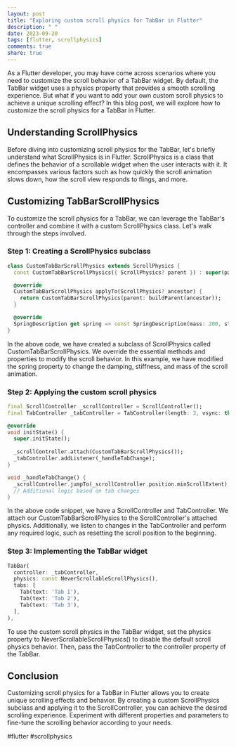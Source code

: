 ```yaml
---
layout: post
title: "Exploring custom scroll physics for TabBar in Flutter"
description: " "
date: 2023-09-20
tags: [flutter, scrollphysics]
comments: true
share: true
---
```


As a Flutter developer, you may have come across scenarios where you need to customize the scroll behavior of a TabBar widget. By default, the TabBar widget uses a physics property that provides a smooth scrolling experience. But what if you want to add your own custom scroll physics to achieve a unique scrolling effect? In this blog post, we will explore how to customize the scroll physics for a TabBar in Flutter.

## Understanding ScrollPhysics

Before diving into customizing scroll physics for the TabBar, let's briefly understand what ScrollPhysics is in Flutter. ScrollPhysics is a class that defines the behavior of a scrollable widget when the user interacts with it. It encompasses various factors such as how quickly the scroll animation slows down, how the scroll view responds to flings, and more.

## Customizing TabBarScrollPhysics

To customize the scroll physics for a TabBar, we can leverage the TabBar's controller and combine it with a custom ScrollPhysics class. Let's walk through the steps involved.

### Step 1: Creating a ScrollPhysics subclass

```dart
class CustomTabBarScrollPhysics extends ScrollPhysics {
  const CustomTabBarScrollPhysics({ ScrollPhysics? parent }) : super(parent: parent);

  @override
  CustomTabBarScrollPhysics applyTo(ScrollPhysics? ancestor) {
    return CustomTabBarScrollPhysics(parent: buildParent(ancestor));
  }

  @override
  SpringDescription get spring => const SpringDescription(mass: 200, stiffness: 100, damping: 1);
}
```

In the above code, we have created a subclass of ScrollPhysics called CustomTabBarScrollPhysics. We override the essential methods and properties to modify the scroll behavior. In this example, we have modified the spring property to change the damping, stiffness, and mass of the scroll animation.

### Step 2: Applying the custom scroll physics

```dart
final ScrollController _scrollController = ScrollController();
final TabController _tabController = TabController(length: 3, vsync: this);

@override
void initState() {
  super.initState();
  
  _scrollController.attach(CustomTabBarScrollPhysics());
  _tabController.addListener(_handleTabChange);
}

void _handleTabChange() {
  _scrollController.jumpTo(_scrollController.position.minScrollExtent);
  // Additional logic based on tab changes
}
```

In the above code snippet, we have a ScrollController and TabController. We attach our CustomTabBarScrollPhysics to the ScrollController's attached physics. Additionally, we listen to changes in the TabController and perform any required logic, such as resetting the scroll position to the beginning.

### Step 3: Implementing the TabBar widget

```dart
TabBar(
  controller: _tabController,
  physics: const NeverScrollableScrollPhysics(),
  tabs: [
    Tab(text: 'Tab 1'),
    Tab(text: 'Tab 2'),
    Tab(text: 'Tab 3'),
  ],
),
```

To use the custom scroll physics in the TabBar widget, set the physics property to NeverScrollableScrollPhysics() to disable the default scroll physics behavior. Then, pass the TabController to the controller property of the TabBar.

## Conclusion

Customizing scroll physics for a TabBar in Flutter allows you to create unique scrolling effects and behavior. By creating a custom ScrollPhysics subclass and applying it to the ScrollController, you can achieve the desired scrolling experience. Experiment with different properties and parameters to fine-tune the scrolling behavior according to your needs.

#flutter #scrollphysics
